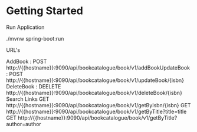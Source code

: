 # Getting Started

Run Application 

./mvnw spring-boot:run

URL's

AddBook : POST http://{{hostname}}:9090/api/bookcatalogue/book/v1/addBookUpdateBook : POST http://{{hostname}}:9090/api/bookcatalogue/book/v1/updateBook/{isbn}
DeleteBook : DEELETE http://{{hostname}}:9090/api/bookcatalogue/book/v1/deleteBook/{isbn}
Search Links
 GET http://{{hostname}}:9090/api/bookcatalogue/book/v1/getByIsbn/{isbn}
 GET http://{{hostname}}:9090/api/bookcatalogue/book/v1/getByTitle?title=title
 GET http://{{hostname}}:9090/api/bookcatalogue/book/v1/getByTitle?author=author